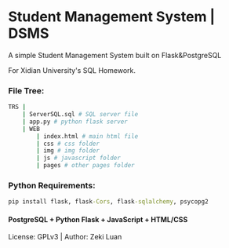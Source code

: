 # Student Management System | DSMS
A simple Student Management System built on Flask&PostgreSQL

For Xidian University's SQL Homework.

###  File Tree:

```bash
TRS |
	| ServerSQL.sql # SQL server file
	| app.py # python flask server
	| WEB
		| index.html # main html file
		| css # css folder
		| img # img folder
		| js # javascript folder
		| pages # other pages folder
```

### Python Requirements:

```cmd
pip install flask, flask-Cors, flask-sqlalchemy, psycopg2
```

#### PostgreSQL + Python Flask + JavaScript + HTML/CSS

License: GPLv3 | Author: Zeki Luan
